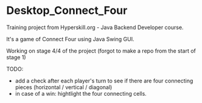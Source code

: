 # Desktop_Connect_Four
Training project from Hyperskill.org - Java Backend Developer course. 

It's a game of Connect Four using Java Swing GUI.

Working on stage 4/4 of the project (forgot to make a repo from the start of stage 1)

TODO: 
  - add a check after each player's turn to see if there are four connecting pieces (horizontal / vertical / diagonal)
  - in case of a win: hightlight the four connecting cells.
